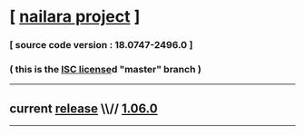 
# [ [nailara project](http://www.nailara.net/) ]

### [ source code version : 18.0747-2496.0 ]

### ( this is the [ISC license](license)d "master" branch )
---
## current [release](https://github.com/anotherlink/nailara/releases) \\\\// [1.06.0](https://github.com/anotherlink/nailara/releases/tag/1.06.0)
---
